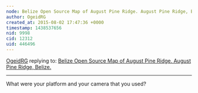 ```yaml
---
node: Belize Open Source Map of August Pine Ridge. August Pine Ridge, Belize.
author: OgeidRG
created_at: 2015-08-02 17:47:36 +0000
timestamp: 1438537656
nid: 9998
cid: 12312
uid: 446496
---
```




[OgeidRG](../profile/OgeidRG) replying to: [Belize Open Source Map of August Pine Ridge. August Pine Ridge, Belize.](../map/belize-open-source-map-of-august-pine-ridge-august-pine-ridge-belize/01-31-2014)

----
What were your platform and your camera that you used?